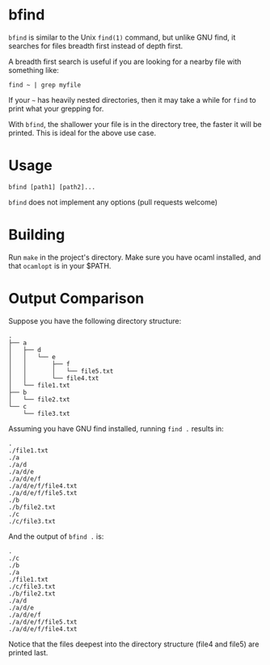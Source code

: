 # bfind

`bfind` is similar to the Unix `find(1)` command, but unlike GNU find, it searches for files
breadth first instead of depth first.

A breadth first search is useful if you are looking for a nearby file with
something like:

`find ~ | grep myfile`

If your `~` has heavily nested directories, then it may take a while for `find`
to print what your grepping for. 

With `bfind`, the shallower your file is in the directory tree, the faster it
will be printed. This is ideal for the above use case.

# Usage

`bfind [path1] [path2]...`

`bfind` does not implement any options (pull requests welcome)

# Building

Run `make` in the project's directory. Make sure you have ocaml installed, and
that `ocamlopt` is in your $PATH.

# Output Comparison

Suppose you have the following directory structure:

```
.
├── a
│   ├── d
│   │   └── e
│   │       ├── f
│   │       │   └── file5.txt
│   │       └── file4.txt
│   └── file1.txt
├── b
│   └── file2.txt
└── c
    └── file3.txt
```

Assuming you have GNU find installed, running `find .` results in:

```
.
./file1.txt
./a
./a/d
./a/d/e
./a/d/e/f
./a/d/e/f/file4.txt
./a/d/e/f/file5.txt
./b
./b/file2.txt
./c
./c/file3.txt
```

And the output of `bfind .` is:

```
.
./c
./b
./a
./file1.txt
./c/file3.txt
./b/file2.txt
./a/d
./a/d/e
./a/d/e/f
./a/d/e/f/file5.txt
./a/d/e/f/file4.txt
```

Notice that the files deepest into the directory structure (file4 and file5)
are printed last.

